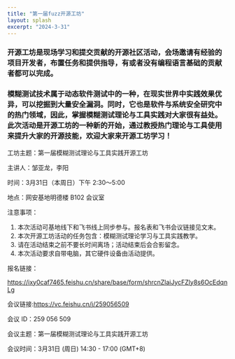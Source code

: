 ```yaml
---
title: "第一届fuzz开源工坊"
layout: splash
excerpt: "2024-3-31"
---
```

### 开源工坊是现场学习和提交贡献的开源社区活动，会场邀请有经验的项目开发者，布置任务和提供指导，有或者没有编程语言基础的贡献者都可以完成。

### 模糊测试技术属于动态软件测试中的一种，在现实世界中实践效果优异，可以挖掘到大量安全漏洞。同时，它也是软件与系统安全研究中的热门领域，因此，掌握模糊测试理论与工具实践对大家很有益处。此次活动是开源工坊的一种新的开始，通过教授热门理论与工具使用来提升大家的开源技能，欢迎大家来开源工坊学习！

工坊主题：第一届模糊测试理论与工具实践开源工坊

主讲人：邹亚龙，李阳

时间：3月31日（本周日）下午 2:30～5:00

地点：网安基地明德楼 B102 会议室

注意事项：
1. 本次活动可基地线下和飞书线上同步参与。报名表和飞书会议链接见文末。
2. 本次开源工坊活动的任务包含：模糊测试理论学习与工具实践教学。
3. 请在活动结束之前不要长时间离场；活动结束后会合影留念。
4. 本次活动要求自带电脑，其它硬件设备由活动提供。



报名链接：

https://ixy0caf7465.feishu.cn/share/base/form/shrcnZlaiJycFZly8s6OcEdqnLg



会议链接:https://vc.feishu.cn/j/259056509

会议 ID：259 056 509

会议主题：第一届模糊测试理论与工具实践开源工坊

会议时间：3月31日 (周日) 14:30 - 17:00 (GMT+8)